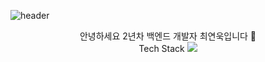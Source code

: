 ![header](https://capsule-render.vercel.app/api?type=waving&color=99ccff&height=300&section=header&text=YEONWOOK%20GITHUB&fontSize=50&fontColor=ffffff)
<div align="center">
  안녕하세요 2년차 백엔드 개발자 최연욱입니다 👋

</div>
<div align="center">
  Tech Stack
    <img src="https://img.shields.io/badge/Python-3766AB?style=flat-square&logo=Python&logoColor=white"/>
</div>
<!--
**choiyounwook/choiyounwook** is a ✨ _special_ ✨ repository because its `README.md` (this file) appears on your GitHub profile.

Here are some ideas to get you started:

- 🔭 I’m currently working on ...
- 🌱 I’m currently learning ...
- 👯 I’m looking to collaborate on ...
- 🤔 I’m looking for help with ...
- 💬 Ask me about ...
- 📫 How to reach me: ...
- 😄 Pronouns: ...
- ⚡ Fun fact: ...
-->
